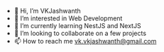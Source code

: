 - 👋 Hi, I’m VKJashwanth
- 👀 I’m interested in Web Development
- 🌱 I’m currently learning NestJS and NextJS
- 💞️ I’m looking to collaborate on a few projects
- 📫 How to reach me vk.vkjashwanth@gmail.com


